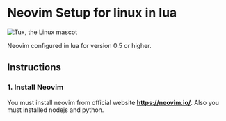 # Neovim Setup for linux in lua

![Tux, the Linux mascot](https://upload.wikimedia.org/wikipedia/commons/4/4f/Neovim-logo.svg)

Neovim configured in lua for version 0.5 or higher.

## Instructions
### 1. Install Neovim
You must install neovim from official website **https://neovim.io/**. Also you must installed nodejs and python.
